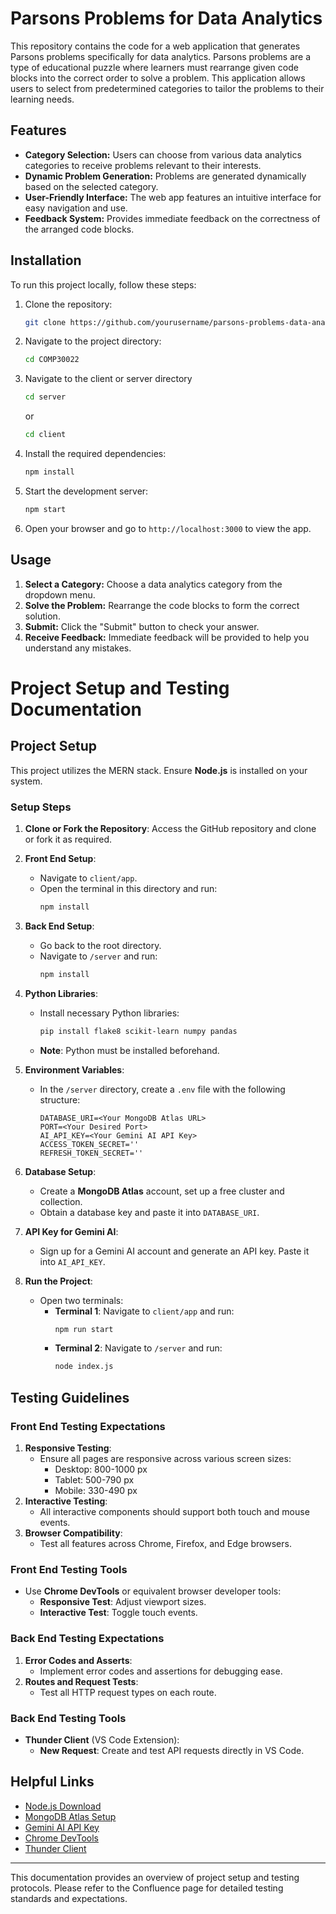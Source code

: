 # Parsons Problems for Data Analytics

This repository contains the code for a web application that generates Parsons problems specifically for data analytics. Parsons problems are a type of educational puzzle where learners must rearrange given code blocks into the correct order to solve a problem. This application allows users to select from predetermined categories to tailor the problems to their learning needs.

## Features

- **Category Selection:** Users can choose from various data analytics categories to receive problems relevant to their interests.
- **Dynamic Problem Generation:** Problems are generated dynamically based on the selected category.
- **User-Friendly Interface:** The web app features an intuitive interface for easy navigation and use.
- **Feedback System:** Provides immediate feedback on the correctness of the arranged code blocks.

## Installation

To run this project locally, follow these steps:

1. Clone the repository:
    ```bash
    git clone https://github.com/yourusername/parsons-problems-data-analytics.git
    ```

2. Navigate to the project directory:
    ```bash
    cd COMP30022
    ```

3. Navigate to the client or server directory
    ```bash
    cd server
    ```

    or

    ```bash
    cd client
    ```

4. Install the required dependencies:
    ```bash
    npm install
    ```

5. Start the development server:
    ```bash
    npm start
    ```

6. Open your browser and go to `http://localhost:3000` to view the app.

## Usage

1. **Select a Category:** Choose a data analytics category from the dropdown menu.
2. **Solve the Problem:** Rearrange the code blocks to form the correct solution.
3. **Submit:** Click the "Submit" button to check your answer.
4. **Receive Feedback:** Immediate feedback will be provided to help you understand any mistakes.



# Project Setup and Testing Documentation

## Project Setup

This project utilizes the MERN stack. Ensure **Node.js** is installed on your system.

### Setup Steps

1. **Clone or Fork the Repository**: Access the GitHub repository and clone or fork it as required.
2. **Front End Setup**:
   - Navigate to `client/app`.
   - Open the terminal in this directory and run:
     ```bash
     npm install
     ```
3. **Back End Setup**:
   - Go back to the root directory.
   - Navigate to `/server` and run:
     ```bash
     npm install
     ```
4. **Python Libraries**:
   - Install necessary Python libraries:
     ```bash
     pip install flake8 scikit-learn numpy pandas
     ```
   - **Note**: Python must be installed beforehand.
5. **Environment Variables**:
   - In the `/server` directory, create a `.env` file with the following structure:
     ```
     DATABASE_URI=<Your MongoDB Atlas URL>
     PORT=<Your Desired Port>
     AI_API_KEY=<Your Gemini AI API Key>
     ACCESS_TOKEN_SECRET=''
     REFRESH_TOKEN_SECRET=''
     ```
6. **Database Setup**:
   - Create a **MongoDB Atlas** account, set up a free cluster and collection.
   - Obtain a database key and paste it into `DATABASE_URI`.
7. **API Key for Gemini AI**:
   - Sign up for a Gemini AI account and generate an API key. Paste it into `AI_API_KEY`.

8. **Run the Project**:
   - Open two terminals:
     - **Terminal 1**: Navigate to `client/app` and run:
       ```bash
       npm run start
       ```
     - **Terminal 2**: Navigate to `/server` and run:
       ```bash
       node index.js
       ```

## Testing Guidelines

### Front End Testing Expectations

1. **Responsive Testing**:
   - Ensure all pages are responsive across various screen sizes:
     - Desktop: 800-1000 px
     - Tablet: 500-790 px
     - Mobile: 330-490 px
2. **Interactive Testing**:
   - All interactive components should support both touch and mouse events.
3. **Browser Compatibility**:
   - Test all features across Chrome, Firefox, and Edge browsers.

### Front End Testing Tools
- Use **Chrome DevTools** or equivalent browser developer tools:
  - **Responsive Test**: Adjust viewport sizes.
  - **Interactive Test**: Toggle touch events.

### Back End Testing Expectations

1. **Error Codes and Asserts**:
   - Implement error codes and assertions for debugging ease.
2. **Routes and Request Tests**:
   - Test all HTTP request types on each route.

### Back End Testing Tools
- **Thunder Client** (VS Code Extension):
  - **New Request**: Create and test API requests directly in VS Code.

## Helpful Links
- [Node.js Download](https://nodejs.org/en/download/package-manager)
- [MongoDB Atlas Setup](https://www.mongodb.com/products/platform/atlas-database)
- [Gemini AI API Key](https://ai.google.dev/gemini-api/docs/api-key)
- [Chrome DevTools](https://developer.chrome.com/docs/devtools)
- [Thunder Client](https://www.thunderclient.com/)

---

This documentation provides an overview of project setup and testing protocols. Please refer to the Confluence page for detailed testing standards and expectations.
